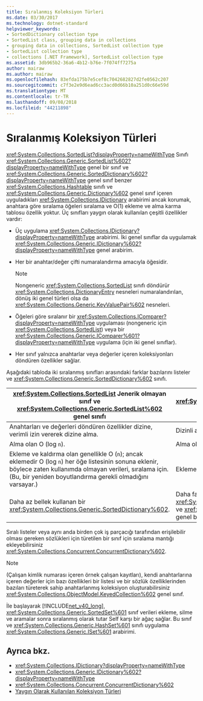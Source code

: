 ```yaml
---
title: Sıralanmış Koleksiyon Türleri
ms.date: 03/30/2017
ms.technology: dotnet-standard
helpviewer_keywords:
- SortedDictionary collection type
- SortedList class, grouping data in collections
- grouping data in collections, SortedList collection type
- SortedList collection type
- collections [.NET Framework], SortedList collection type
ms.assetid: 3db965b2-36a6-4b12-b76e-7f074ff7275a
author: mairaw
ms.author: mairaw
ms.openlocfilehash: 83efda175b7e5cef8c7042682827d2fe0562c207
ms.sourcegitcommit: c7f3e2e9d6ead6cc3acd0d66b10a251d0c66e59d
ms.translationtype: MT
ms.contentlocale: tr-TR
ms.lasthandoff: 09/08/2018
ms.locfileid: "44211898"
---
```

# <a name="sorted-collection-types"></a>Sıralanmış Koleksiyon Türleri
<xref:System.Collections.SortedList?displayProperty=nameWithType> Sınıfı <xref:System.Collections.Generic.SortedList%602?displayProperty=nameWithType> genel bir sınıf ve <xref:System.Collections.Generic.SortedDictionary%602?displayProperty=nameWithType> genel sınıf benzer <xref:System.Collections.Hashtable> sınıfı ve <xref:System.Collections.Generic.Dictionary%602> genel sınıf içeren uyguladıkları <xref:System.Collections.IDictionary> arabirimi ancak korumak, anahtara göre sıralama öğeleri sıralama ve O(1) ekleme ve alma karma tablosu özellik yoktur. Üç sınıfları yaygın olarak kullanılan çeşitli özellikler vardır:  
  
-   Üç uygulama <xref:System.Collections.IDictionary?displayProperty=nameWithType> arabirimi. İki genel sınıflar da uygulamak <xref:System.Collections.Generic.IDictionary%602?displayProperty=nameWithType> genel arabirim.  
  
-   Her bir anahtar/değer çifti numaralandırma amacıyla öğesidir.  
  
    > [!NOTE]
    >  Nongeneric <xref:System.Collections.SortedList> sınıfı döndürür <xref:System.Collections.DictionaryEntry> nesneleri numaralandırılan, dönüş iki genel türleri olsa da <xref:System.Collections.Generic.KeyValuePair%602> nesneleri.  
  
-   Öğeleri göre sıralanır bir <xref:System.Collections.IComparer?displayProperty=nameWithType> uygulaması (nongeneric için <xref:System.Collections.SortedList>) veya bir <xref:System.Collections.Generic.IComparer%601?displayProperty=nameWithType> uygulama (için iki genel sınıflar).  
  
-   Her sınıf yalnızca anahtarlar veya değerler içeren koleksiyonları döndüren özellikler sağlar.  
  
 Aşağıdaki tabloda iki sıralanmış sınıfları arasındaki farklar bazılarını listeler ve <xref:System.Collections.Generic.SortedDictionary%602> sınıfı.  
  
|<xref:System.Collections.SortedList> Jenerik olmayan sınıf ve <xref:System.Collections.Generic.SortedList%602> genel sınıfı|<xref:System.Collections.Generic.SortedDictionary%602> Genel sınıf|  
|--------------------------------------------------------------------------------------------------------------------------------------------------------------------------------------------------------------------------------------------------------------------------------------------------------------------------------|--------------------------------------------------------------------------------------------------------------------------------------------------------------------------|  
|Anahtarları ve değerleri döndüren özellikler dizine, verimli izin vererek dizine alma.|Dizinli alma yok.|  
|Alma olan O (log `n`).|Alma olan O (log `n`).|  
|Ekleme ve kaldırma olan genellikle O (`n`); ancak eklemedir O (log `n`) her öğe listesinin sonuna eklenir, böylece zaten kullanımda olmayan verileri, sıralama için. (Bu, bir yeniden boyutlandırma gerekli olmadığını varsayar.)|Ekleme ve kaldırma olan O (log `n`).|  
|Daha az bellek kullanan bir <xref:System.Collections.Generic.SortedDictionary%602>.|Daha fazla bellek kullanan <xref:System.Collections.SortedList> jenerik olmayan sınıf ve <xref:System.Collections.Generic.SortedList%602> genel bir sınıf.|  
  
 Sıralı listeler veya aynı anda birden çok iş parçacığı tarafından erişilebilir olması gereken sözlükleri için türetilen bir sınıf için sıralama mantığı ekleyebilirsiniz <xref:System.Collections.Concurrent.ConcurrentDictionary%602>.  
  
> [!NOTE]
>  (Çalışan kimlik numarası içeren örnek çalışan kayıtları), kendi anahtarlarına içeren değerler için bazı özellikleri bir listesi ve bir sözlük özelliklerinden bazıları türeterek sahip anahtarlanmış koleksiyon oluşturabilirsiniz <xref:System.Collections.ObjectModel.KeyedCollection%602> genel sınıf.  
  
 İle başlayarak [!INCLUDE[net_v40_long](../../../includes/net-v40-long-md.md)], <xref:System.Collections.Generic.SortedSet%601> sınıf verileri ekleme, silme ve aramalar sonra sıralanmış olarak tutar Self karşı bir ağaç sağlar. Bu sınıf ve <xref:System.Collections.Generic.HashSet%601> sınıfı uygulama <xref:System.Collections.Generic.ISet%601> arabirimi.  
  
## <a name="see-also"></a>Ayrıca bkz.

- <xref:System.Collections.IDictionary?displayProperty=nameWithType>  
- <xref:System.Collections.Generic.IDictionary%602?displayProperty=nameWithType>  
- <xref:System.Collections.Concurrent.ConcurrentDictionary%602>  
- [Yaygın Olarak Kullanılan Koleksiyon Türleri](../../../docs/standard/collections/commonly-used-collection-types.md)

